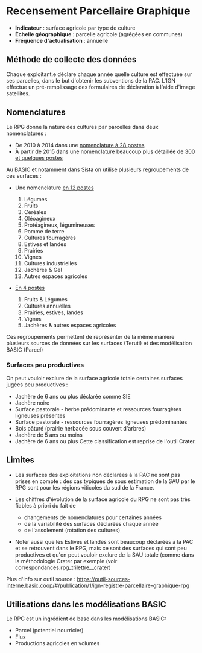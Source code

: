 # Recensement Parcellaire Graphique
- **Indicateur** : surface agricole par type de culture
- **Échelle géographique** : parcelle agricole (agrégées en communes)
- **Fréquence d'actualisation** : annuelle

## Méthode de collecte des données
Chaque exploitant.e déclare chaque année quelle culture est effectuée sur ses parcelles, dans le but d'obtenir les subventions de la PAC. L'IGN effectue un pré-remplissage des formulaires de déclaration à l'aide d'image satellites.

## Nomenclatures
Le RPG donne la nature des cultures par parcelles dans deux nomenclatures : 
- De 2010 à 2014 dans une [nomenclature à 28 postes](https://outil-sources-interne.basic.coop/#/table/filieres.rpg_bichiffre)
- À partir de 2015 dans une nomenclature beaucoup plus détaillée de [300 et quelques postes](https://outil-sources-interne.basic.coop/#/table/filieres.rpg_trilettre)


Au BASIC et notamment dans Sista on utilise plusieurs regroupements de ces surfaces :
- Une nomenclature [en 12 postes](https://outil-sources-interne.basic.coop/#/table/filieres.basic_agricole_2)
  1. Légumes
  2. Fruits
  3. Céréales
  4. Oléoagineux
  5. Protéagineux, légumineuses
  6. Pomme de terre
  7. Cultures fourragères
  8. Estives et landes
  9. Prairies
  10. Vignes
  11. Cultures industrielles
  12. Jachères & Gel
  13. Autres espaces agricoles

- [En 4 postes](https://outil-sources-interne.basic.coop/#/table/filieres.basic_agricole_1)
  1. Fruits & Légumes
  2. Cultures annuelles
  3. Prairies, estives, landes
  4. Vignes
  5. Jachères & autres espaces agricoles

Ces regroupements permettent de représenter de la même manière plusieurs sources de données sur les surfaces (Teruti) et des modélisation BASIC (Parcel)

### Surfaces peu productives
On peut vouloir exclure de la surface agricole totale certaines surfaces jugées peu productives :
- Jachère de 6 ans ou plus déclarée comme SIE
- Jachère noire
- Surface pastorale - herbe prédominante et ressources fourragères ligneuses présentes
- Surface pastorale - ressources fourragères ligneuses prédominantes
- Bois pâturé (prairie herbacée sous couvert d'arbres)
- Jachère de 5 ans ou moins
- Jachère de 6 ans ou plus
Cette classification est reprise de l'outil Crater.


## Limites
- Les surfaces des exploitations non déclarées à la PAC ne sont pas prises en compte : des cas typiques de sous estimation de la SAU par le RPG sont pour les régions viticoles du sud de la France.
- Les chiffres d'évolution de la surface agricole du RPG ne sont pas très fiables à priori du fait de
  - changements de nomenclatures pour certaines années
  - de la variabilité des surfaces déclarées chaque année
  - de l'assolement (rotation des cultures)

- Noter aussi que les Estives et landes sont beaucoup déclarées à la PAC et se retrouvent dans le RPG, mais ce sont des surfaces qui sont peu productives et qu'on peut vouloir exclure de la SAU totale (comme dans la méthodologie Crater par exemple (voir correspondances.rpg_trilettre__crater)

Plus d'info sur outil source : https://outil-sources-interne.basic.coop/#/publication/1/ign-registre-parcellaire-graphique-rpg


## Utilisations dans les modélisations BASIC
Le RPG est un ingrédient de base dans les modélisations BASIC:
- Parcel (potentiel nourricier)
- Flux
- Productions agricoles en volumes
